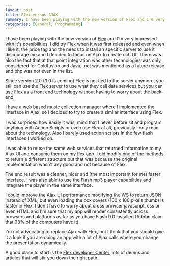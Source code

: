 ```yaml
---
layout: post
title: Flex versus AJAX
summary: I have been playing with the new version of Flex and I'm very impressed with it's possibilities. I did try Flex when it was first released and even when I like it, the price tag and the needs to install an specific server to use it discourage me.
categories: [General, Programming]
---
```


I have been playing with the new version of [Flex](http://www.adobe.com/products/flex/) and I'm very impressed with it's possibilities. I did try Flex when it was first released and even when I like it, the price tag and the needs to install an specific server to use it discourage me and I decided to focus on Ajax to create rich UI. There was also the fact that at that point integration was other technologies was only considered for Coldfusion and Java, .net was mentioned as a future release and php was not even in the list.

Since version 2.0 (3.0 is coming) Flex is not tied to the server anymore, you still can use the Flex server to use what they call data services but you can use Flex as a front end technology without having to worry about the back-end.

I have a web based music collection manager where I implemented the interface in Ajax, so I decided to try to create a similar interface using Flex.

I was surprised how easily it was, mind that I never before sit and program anything with Action Scripts or even use Flex at all, previously I only read about the technology. Also I barely used action scripts in the few flash interfaces I worked on.

I was able to reuse the same web services that returned information to my Ajax UI and consume them on my flex app. I did modify one of the methods to return a different structure but that was because the original implementation wasn't any good and not because of Flex.

The end result was a cleaner, nicer and (the most important for me) faster interface. I was also able to use the Flash mp3 player capabilities and integrate the player in the same interface.

I could improve the Ajax UI performance modifying the WS to return JSON instead of XML, but even loading the box covers (100 x 100 pixels thumb) is faster in Flex, I don't have to worry about cross browser javascript, css or even HTML and I'm sure that my app will render consistently across browsers and platforms as far as you have Flash 9.0 installed (Adobe claim that 98% of the computers have it).

I'm not advocating to replace Ajax with Flex, but I think that you should give it a look if you are doing an app with a lot of Ajax calls where you change the presentation dynamically.

A good place to start is the [Flex developer Center](http://www.adobe.com/devnet/flex/), lots of demos and articles that will stir you down the right path.
